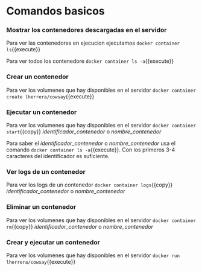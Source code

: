 # Comandos basicos

### Mostrar los contenedores descargadas en el servidor
Para ver las contenedores en ejecucion ejecutamos ``docker container ls``{{execute}}

Para ver todos los contenedore ``docker container ls -a``{{execute}}

### Crear un contenedor
Para ver los volumenes que hay disponibles en el servidor ``docker container create lherrera/cowsay``{{execute}}

### Ejecutar un contenedor
Para ver los volumenes que hay disponibles en el servidor ``docker container start``{{copy}} *identificador_contenedor* o *nombre_contenedor*

Para saber el *identificador_contenedor* o *nombre_contenedor* usa el comando ``docker container ls -a``{{execute}}. Con los primeros 3-4 caracteres del identificador es suficiente.

### Ver logs de un contenedor 
Para ver los logs de un contenedor ``docker container logs``{{copy}} *identificador_contenedor* o *nombre_contenedor*

### Eliminar un contenedor
Para ver los volumenes que hay disponibles en el servidor ``docker container rm``{{copy}} *identificador_contenedor* o *nombre_contenedor*

### Crear y ejecutar un contenedor
Para ver los volumenes que hay disponibles en el servidor ``docker run lherrera/cowsay``{{execute}}
